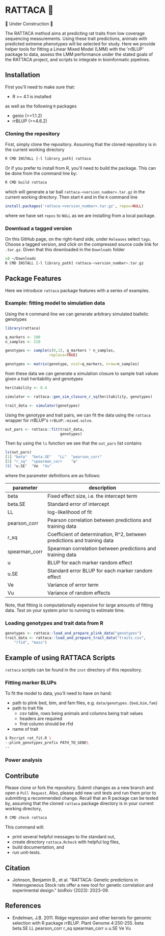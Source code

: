 # RATTACA :rat:

:construction: Under Construction :construction:

The RATTACA method aims at predicting rat
traits from low coverage sequencing measurements.
Using these trait predictions, animals with predicted
extreme phenotypes will be selected for study.  Here
we provide helper tools for fitting a Linear
Mixed Model (LMM) with the 'rrBLUP' package to
data, assess the LMM performance under the
stated goals of the RATTACA project, and scripts to
integrate in bioinformatic pipelines.


## Installation

First you'll need to make sure that:

* R >= 4.1 is installed

as well as the following `R` packages

* genio (>=1.1.2)
* rrBLUP (>=4.6.2)


### Cloning the repository

First, simply clone the repository.  Assuming that
the cloned repository is in the current working
directory

```bash
R CMD INSTALL [-l library_path] rattaca
```

Or if you prefer to install from R, you'll need to
build the package.  This can be done from the
command line by:

```bash
R CMD build rattaca
```

which will generate a tar ball
`rattaca-<version_number>.tar.gz` in the
current working directory.  Then start `R`
and in the `R` command line

```R
install.packages('rattaca-<version_number>.tar.gz', repos=NULL)
```

where we have set `repos` to `NULL` as we are
installing from a local package.


### Download a tagged version

On this GitHub page, on the right-hand side, under
`Releases` select `tags`.  Choose a tagged version,
and click on the compressed source code link for
`.tar.gz`.  Given that this downloaded in the
`Downloads` folder

```bash
cd ~/Downloads
R CMD INSTALL [-l library_path] rattaca-<version_number>.tar.gz
```

## Package Features

Here we introduce `rattaca` package features with a series
of examples.

### Example: fitting model to simulation data


Using the `R` command line we can generate arbitrary simulated
biallelic genotypes

```R
library(rattaca)

q_markers <- 100
n_samples <- 210

genotypes <- sample(c(0,1), q_markers * n_samples,
                    replace=TRUE)

genotypes <- matrix(genotype, ncol=q_markers, nrow=n_samples)
``` 

from these data we can generate a simulation closure to 
sample trait values given a trait heritability and 
genotypes

```R
heritability <- 0.4

simulator <- rattaca::gen_sim_closure_r_sq(heritability, genotypes)

trait_data <- simulator(genotypes)
```

Using the genotype and trait pairs, we can fit the data using
the `rattaca` wrapper for rrBLUP's `rrBLUP::mixed.solve`.

```R
out_pars <- rattaca::fit(trait_data,
                         genotypes)
```

Then by using the `ls` function we see that the `out_pars`
list contains 

```R
ls(out_pars)
[1] "beta"  "beta.SE"   "LL"  "pearson_corr"
[5] "r_sq"  "spearman_corr    "u"
[9] "u.SE"  "Ve  "Vu"
```

where the parameter definitions are as follows:

| parameter | description |
| --------- | ------------|
| beta        |   Fixed effect size, i.e. the intercept term |
| beta.SE     |   Standard error of intercept |
| LL          |   log-likelihood of fit |
| pearson_corr    | Pearson correlation between predictions and training data |
| r_sq        |   Coefficient of determination, R^2, between predictions and training data |
| spearman_corr   | Spearman correlation between predictions and training data |
| u   |   BLUP for each marker random effect |
| u.SE | Standard error BLUP for each marker random effect |
| Ve  | Variance of error term |
| Vu  | Variance of random effects |


Note, that fitting is computationally expensive for large amounts
of fitting data.  Test on your system prior to running to estimate
time.


### Loading genotypes and trait data from R
```R
genotypes <- rattaca::load_and_prepare_plink_data("genotypes")
trait_data <- rattaca::load_and_prepare_trait_data("traits.csv",
    "rfid", "mass")
```


## Example of using RATTACA Scripts

`rattaca` scripts can be found in the `inst` directory of this repository.


### Fitting marker BLUPs

To fit the model to data, you'll need to have on hand:

* path to plink bed, bim, and fam files, e.g. `data/genotypes.{bed,bim,fam}`
* path to trait file
    - csv table, rows being animals and columns being trait values
    - headers are required
    - first column should be rfid
* name of trait 


```bash
$ Rscript rat_fit.R \
--plink_genotypes_prefix PATH_TO_GENE\
--
```

### Power analysis





## Contribute

Please clone or fork the repository.  Submit changes as a new
branch and open a `Pull Request`.  Also, please add new unit tests
and run them prior to submitting a recommended change.  Recall that
an R package can be tested by, assuming that the cloned `rattaca`
package directory is in your current working directory,

```bash
R CMD check rattaca
```

This command will:

* print several helpful messages to the standard out,
* create directory `rattaca.Rcheck` with helpful log files,
* build documentation, and 
* run unit-tests.


## Citation

* Johnson, Benjamin B., et al. "RATTACA: Genetic predictions in
Heterogeneous Stock rats offer a new tool for genetic correlation
and experimental design." bioRxiv (2023): 2023-09.

## References

* Endelman, J.B. 2011. Ridge regression and other kernels
for genomic selection with R package rrBLUP. Plant Genome 4:250-255.
beta
beta.SE
LL
pearson_corr
r_sq
spearman_corr
u
u.SE
Ve
Vu
